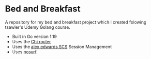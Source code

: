 # Bed and Breakfast

A repository for my bed and breakfast project which I created folowing tsawler's Udemy Golang course.

- Built in Go version 1.19
- Uses the [Chi router](https://github.com/go-chi/chi)
- Uses the [alex edwards SCS](https://github.com/alexedwards/scs/v2) Session Management
- Uses [nosurf](https://github.com/justinas/nosurf)